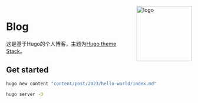 <img align="right" width="150" alt="logo" src="https://avatars.githubusercontent.com/u/37898221?v=4">

# Blog

这是基于Hugo的个人博客，主题为[Hugo theme Stack](https://github.com/CaiJimmy/hugo-theme-stack)。

## Get started

```bash
hugo new content "content/post/2023/hello-world/index.md"

hugo server -D
```
